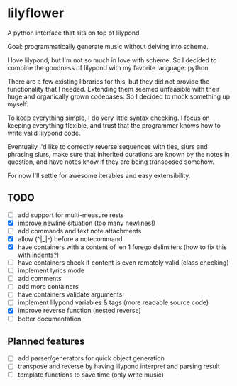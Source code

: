 # lilyflower
A python interface that sits on top of lilypond.

Goal: programmatically generate music without delving into scheme.

I love lilypond, but I'm not so much in love with scheme. So I decided to
combine the goodness of lilypond with my favorite language: python.

There are a few existing libraries for this, but they did not provide
the functionality that I needed. Extending them seemed unfeasible with
their huge and organically grown codebases. So I decided to mock something
up myself.

To keep everything simple, I do very little syntax checking. I focus
on keeping everything flexible, and trust that the programmer knows
how to write valid lilypond code.

Eventually I'd like to correctly reverse sequences with ties, slurs and
phrasing slurs, make sure that inherited durations are known by the notes
in question, and have notes know if they are being transposed somehow.

For now I'll settle for awesome iterables and easy extensibility.

## TODO
- [ ] add support for multi-measure rests
- [x] improve newline situation (too many newlines!)
- [ ] add commands and text note attachments
- [x] allow (^|\_|-) before a notecommand
- [x] have containers with a content of len 1 forego delimiters (how to fix this with indents?)
- [ ] have containers check if content is even remotely valid (class checking)
- [ ] implement lyrics mode
- [ ] add comments
- [ ] add more containers
- [ ] have containers validate arguments
- [ ] implement lilypond variables & tags (more readable source code)
- [x] improve reverse function (nested reverse)
- [ ] better documentation

## Planned features
- [ ] add parser/generators for quick object generation
- [ ] transpose and reverse by having lilypond interpret and parsing result
- [ ] template functions to save time (only write music)
